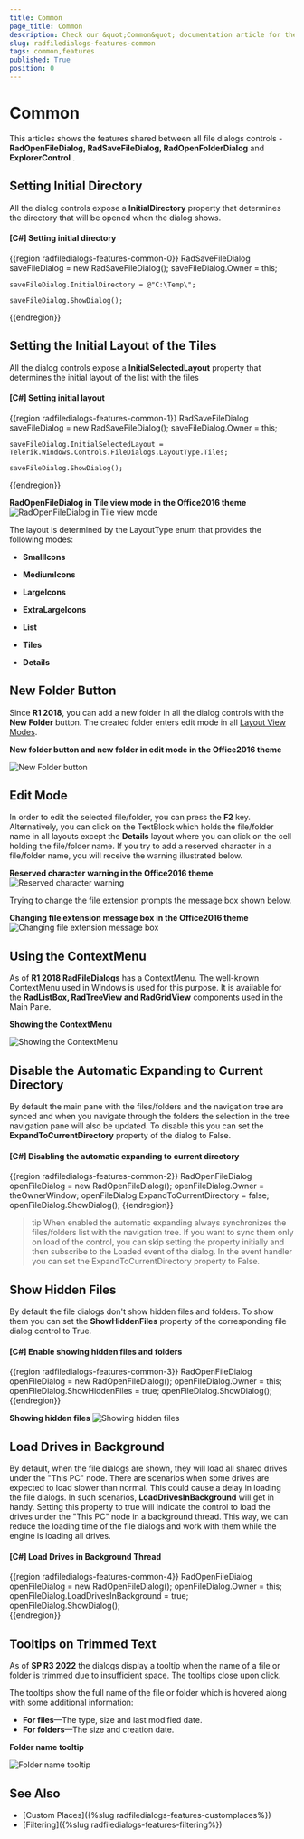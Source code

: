 ```yaml
---
title: Common
page_title: Common
description: Check our &quot;Common&quot; documentation article for the RadFileDialogs {{ site.framework_name }} control.
slug: radfiledialogs-features-common
tags: common,features
published: True
position: 0
---
```


# Common

This articles shows the features shared between all file dialogs controls - __RadOpenFileDialog, RadSaveFileDialog, RadOpenFolderDialog__ and __ExplorerControl__ .

## Setting Initial Directory

All the dialog controls expose a __InitialDirectory__ property that determines the directory that will be opened when the dialog shows.

#### __[C#] Setting initial directory__ 
{{region radfiledialogs-features-common-0}}
	RadSaveFileDialog saveFileDialog = new RadSaveFileDialog();	
	saveFileDialog.Owner = this;
	
	saveFileDialog.InitialDirectory = @"C:\Temp\";
	
	saveFileDialog.ShowDialog();	
{{endregion}}

## Setting the Initial Layout of the Tiles

All the dialog controls expose a __InitialSelectedLayout__ property that determines the initial layout of the list with the files

#### __[C#] Setting initial layout__ 
{{region radfiledialogs-features-common-1}}
	RadSaveFileDialog saveFileDialog = new RadSaveFileDialog();	
	saveFileDialog.Owner = this;
	
	saveFileDialog.InitialSelectedLayout = Telerik.Windows.Controls.FileDialogs.LayoutType.Tiles;
	
	saveFileDialog.ShowDialog();	
{{endregion}}

**RadOpenFileDialog in Tile view mode in the Office2016 theme**
![RadOpenFileDialog in Tile view mode](images/FileDialogs_TileViewMode.png)

The layout is determined by the LayoutType enum that provides the following modes:

* __SmallIcons__

* __MediumIcons__

* __LargeIcons__

* __ExtraLargeIcons__

* __List__

* __Tiles__

* __Details__

## New Folder Button

Since __R1 2018__, you can add a new folder in all the dialog controls with the __New Folder__ button. The created folder enters edit mode in all [Layout View Modes](#setting-the-initial-layout-of-the-tiles). 

**New folder button and new folder in edit mode in the Office2016 theme**

![New Folder button](images/FileDialogs_NewFolder.png)

## Edit Mode

In order to edit the selected file/folder, you can press the __F2__ key. Alternatively, you can click on the TextBlock which holds the file/folder name in all layouts except the **Details** layout where you can click on the cell holding the file/folder name. If you try to add a reserved character in a file/folder name, you will receive the warning illustrated below.

**Reserved character warning in the Office2016 theme**
![Reserved character warning](images/FileDialogs_EditMode.png)

Trying to change the file extension prompts the message box shown below.

**Changing file extension message box in the Office2016 theme** 
![Changing file extension message box](images/FileDialogs_ChangeFileExtensionMessageBox.png)

## Using the ContextMenu

As of __R1 2018 RadFileDialogs__ has a ContextMenu. The well-known ContextMenu used in Windows is used for this purpose. It is available for the __RadListBox, RadTreeView and RadGridView__ components used in the Main Pane.

**Showing the ContextMenu**

![Showing the ContextMenu](images/FileDialogs_ContextMenu.png)

## Disable the Automatic Expanding to Current Directory
By default the main pane with the files/folders and the navigation tree are synced and when you navigate through the folders the selection in the tree navigation pane will also be updated. To disable this you can set the __ExpandToCurrentDirectory__ property of the dialog to False.

#### __[C#] Disabling the automatic expanding to current directory__ 
{{region radfiledialogs-features-common-2}}
	RadOpenFileDialog openFileDialog = new RadOpenFileDialog();
	openFileDialog.Owner = theOwnerWindow;
	openFileDialog.ExpandToCurrentDirectory = false;
	openFileDialog.ShowDialog();
{{endregion}}

>tip When enabled the automatic expanding always synchronizes the files/folders list with the navigation tree. If you want to sync them only on load of the control, you can skip setting the property initially and then subscribe to the Loaded event of the dialog. In the event handler you can set the ExpandToCurrentDirectory property to False.

## Show Hidden Files

By default the file dialogs don't show hidden files and folders. To show them you can set the __ShowHiddenFiles__ property of the corresponding file dialog control to True.

#### __[C#] Enable showing hidden files and folders__ 
{{region radfiledialogs-features-common-3}}
	RadOpenFileDialog openFileDialog = new RadOpenFileDialog();
	openFileDialog.Owner = this;
	openFileDialog.ShowHiddenFiles = true;
	openFileDialog.ShowDialog();            
{{endregion}}

**Showing hidden files**
![Showing hidden files](images/radfiledialogs-features-common-0.png)

## Load Drives in Background

By default, when the file dialogs are shown, they will load all shared drives under the "This PC" node. There are scenarios when some drives are expected to load slower than normal. This could cause a delay in loading the file dialogs. In such scenarios, __LoadDrivesInBackground__ will get in handy. Setting this property to true will indicate the control to load the drives under the "This PC" node in a background thread. This way, we can reduce the loading time of the file dialogs and work with them while the engine is loading all drives.

#### __[C#] Load Drives in Background Thread__ 
{{region radfiledialogs-features-common-4}}
	RadOpenFileDialog openFileDialog = new RadOpenFileDialog();
	openFileDialog.Owner = this;
	openFileDialog.LoadDrivesInBackground = true;
	openFileDialog.ShowDialog();            
{{endregion}}

## Tooltips on Trimmed Text

As of **SP R3 2022** the dialogs display a tooltip when the name of a file or folder is trimmed due to insufficient space. The tooltips close upon click.

The tooltips show the full name of the file or folder which is hovered along with some additional information:

* **For files**&mdash;The type, size and last modified date.
* **For folders**&mdash;The size and creation date.

**Folder name tooltip**

![Folder name tooltip](images/radfiledialogs-features-common-tooltips.png)

## See Also 
* [Custom Places]({%slug radfiledialogs-features-customplaces%})
* [Filtering]({%slug radfiledialogs-features-filtering%})
